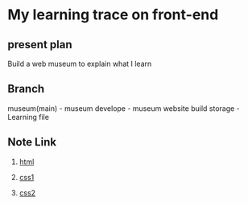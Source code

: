 # My learning trace on front-end

## present plan
Build a web museum to explain what I learn

## Branch 
museum(main) - museum
develope - museum website build
storage - Learning file

## Note Link
1. [html](https://medium.com/@ych930719/html%E7%AD%86%E8%A8%98-1-3a806a805ee2)

2. [css1](https://medium.com/@ych930719/css-%E7%AD%86%E8%A8%98-1-6cf51274848)

3. [css2](https://medium.com/@ych930719/css%E5%AD%B8%E7%BF%92%E7%AD%86%E8%A8%98-2-fe72b4f92536)
